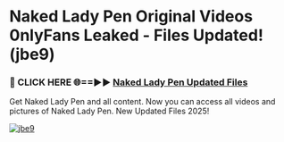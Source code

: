 # Naked Lady Pen Original Videos 0nlyFans Leaked - Files Updated! (jbe9)

<h3>🔴 CLICK HERE 🌐==►► <a href="https://tinyurl.com/yckcrads" rel="nofollow">Naked Lady Pen Updated Files</a></h3>

Get Naked Lady Pen and all content. Now you can access all videos and pictures of Naked Lady Pen. New Updated Files 2025!

[![jbe9](https://i.imgur.com/hpKpOFt.gif)](https://tinyurl.com/yckcrads)
